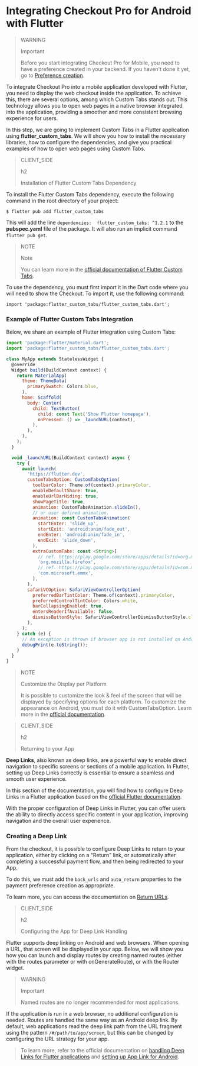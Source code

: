 # Integrating Checkout Pro for Android with Flutter

> WARNING
>
> Important
>
> Before you start integrating Checkout Pro for Mobile, you need to have a preference created in your backend. If you haven't done it yet, go to [Preference creation](/developers/en/docs/checkout-pro/integrate-preferences).

To integrate Checkout Pro into a mobile application developed with Flutter, you need to display the web checkout inside the application. To achieve this, there are several options, among which Custom Tabs stands out. This technology allows you to open web pages in a native browser integrated into the application, providing a smoother and more consistent browsing experience for users.

In this step, we are going to implement Custom Tabs in a Flutter application using **flutter_custom_tabs**. We will show you how to install the necessary libraries, how to configure the dependencies, and give you practical examples of how to open web pages using Custom Tabs.

> CLIENT_SIDE
>
> h2
>
> Installation of Flutter Custom Tabs Dependency

To install the Flutter Custom Tabs dependency, execute the following command in the root directory of your project:

```terminal
$ flutter pub add flutter_custom_tabs
```

This will add the line `dependencies:  flutter_custom_tabs: ^1.2.1` to the **pubspec.yaml** file of the package. It will also run an implicit command `flutter pub get`.

> NOTE
>
> Note
> 
> You can learn more in the [official documentation of Flutter Custom Tabs](https://pub.dev/packages/flutter_custom_tabs).

To use the dependency, you must first import it in the Dart code where you will need to show the Checkout. To import it, use the following command:

```terminal
import 'package:flutter_custom_tabs/flutter_custom_tabs.dart';
```

### Example of Flutter Custom Tabs Integration

Below, we share an example of Flutter integration using Custom Tabs:

```javascript
import 'package:flutter/material.dart';
import 'package:flutter_custom_tabs/flutter_custom_tabs.dart';

class MyApp extends StatelessWidget {
  @override
  Widget build(BuildContext context) {
    return MaterialApp(
      theme: ThemeData(
        primarySwatch: Colors.blue,
      ),
      home: Scaffold(
        body: Center(
          child: TextButton(
            child: const Text('Show Flutter homepage'),
            onPressed: () => _launchURL(context),
          ),
        ),
      ),
    );
  }

  void _launchURL(BuildContext context) async {
    try {
      await launch(
        'https://flutter.dev',
        customTabsOption: CustomTabsOption(
          toolbarColor: Theme.of(context).primaryColor,
          enableDefaultShare: true,
          enableUrlBarHiding: true,
          showPageTitle: true,
          animation: CustomTabsAnimation.slideIn(),
          // or user defined animation.
          animation: const CustomTabsAnimation(
            startEnter: 'slide_up',
            startExit: 'android:anim/fade_out',
            endEnter: 'android:anim/fade_in',
            endExit: 'slide_down',
          ),
          extraCustomTabs: const <String>[
            // ref. https://play.google.com/store/apps/details?id=org.mozilla.firefox
            'org.mozilla.firefox',
            // ref. https://play.google.com/store/apps/details?id=com.microsoft.emmx
            'com.microsoft.emmx',
          ],
        ),                    
        safariVCOption: SafariViewControllerOption(
          preferredBarTintColor: Theme.of(context).primaryColor,
          preferredControlTintColor: Colors.white,
          barCollapsingEnabled: true,
          entersReaderIfAvailable: false,
          dismissButtonStyle: SafariViewControllerDismissButtonStyle.close,        
        ),
      );
    } catch (e) {
      // An exception is thrown if browser app is not installed on Android device.
      debugPrint(e.toString());
    }
  }
}
```

> NOTE
>
> Customize the Display per Platform
>
> It is possible to customize the look & feel of the screen that will be displayed by specifying options for each platform. To customize the appearance on Android, you must do it with CustomTabsOption. Learn more in the [official documentation](https://pub.dev/packages/flutter_custom_tabs).

> CLIENT_SIDE
>
> h2
>
> Returning to your App

**Deep Links**, also known as deep links, are a powerful way to enable direct navigation to specific screens or sections of a mobile application. In Flutter, setting up Deep Links correctly is essential to ensure a seamless and smooth user experience.

In this section of the documentation, you will find how to configure Deep Links in a Flutter application based on the [official Flutter documentation](https://docs.flutter.dev/ui/navigation/deep-linking?gclid=CjwKCAjwrranBhAEEiwAzbhNtSuZ4qnpJoRrs1AgJ8SzP80sc4EmZA3_VlFInWPQ-42suf1Wm31K9RoC0f4QAvD_BwE&gclsrc=aw.ds).

With the proper configuration of Deep Links in Flutter, you can offer users the ability to directly access specific content in your application, improving navigation and the overall user experience.


### Creating a Deep Link

From the checkout, it is possible to configure Deep Links to return to your application, either by clicking on a "Return" link, or automatically after completing a successful payment flow, and then being redirected to your App.

To do this, we must add the `back_urls` and `auto_return` properties to the payment preference creation as appropriate.

To learn more, you can access the documentation on [Return URLs](/developers/en/docs/checkout-pro/checkout-customization/user-interface/redirection).

> CLIENT_SIDE
>
> h2
>
> Configuring the App for Deep Link Handling

Flutter supports deep linking on Android and web browsers. When opening a URL, that screen will be displayed in your app. Below, we will show you how you can launch and display routes by creating named routes (either with the routes parameter or with onGenerateRoute), or with the Router widget.

> WARNING
>
> Important
>
> Named routes are no longer recommended for most applications.

If the application is run in a web browser, no additional configuration is needed. Routes are handled the same way as an Android deep link. By default, web applications read the deep link path from the URL fragment using the pattern `/#/path/to/app/screen`, but this can be changed by configuring the URL strategy for your app.

> To learn more, refer to the official documentation on [handling Deep Links for Flutter applications](https://medium.com/flutter-community/deep-links-and-flutter-applications-how-to-handle-them-properly-8c9865af9283) and [setting up App Link for Android](https://docs.flutter.dev/cookbook/navigation/set-up-app-links).